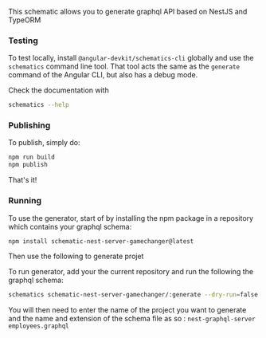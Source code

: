 This schematic allows you to generate graphql API based on NestJS and TypeORM

### Testing

To test locally, install `@angular-devkit/schematics-cli` globally and use the `schematics` command line tool. That tool acts the same as the `generate` command of the Angular CLI, but also has a debug mode.

Check the documentation with

```bash
schematics --help
```

### Publishing

To publish, simply do:

```bash
npm run build
npm publish
```

That's it!

### Running

To use the generator, start of by installing the npm package in a repository which contains your graphql schema:

```bash
npm install schematic-nest-server-gamechanger@latest
````

Then use the following to generate projet

To run generator, add your the current repository and run the following the graphql schema:

```bash
schematics schematic-nest-server-gamechanger/:generate --dry-run=false
```

You will then need to enter the name of the project you want to generate and the name and extension of the schema file as so :
`nest-graphql-server`
`employees.graphql`

